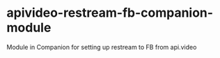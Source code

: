 # apivideo-restream-fb-companion-module
Module in Companion for setting up restream to FB from api.video
